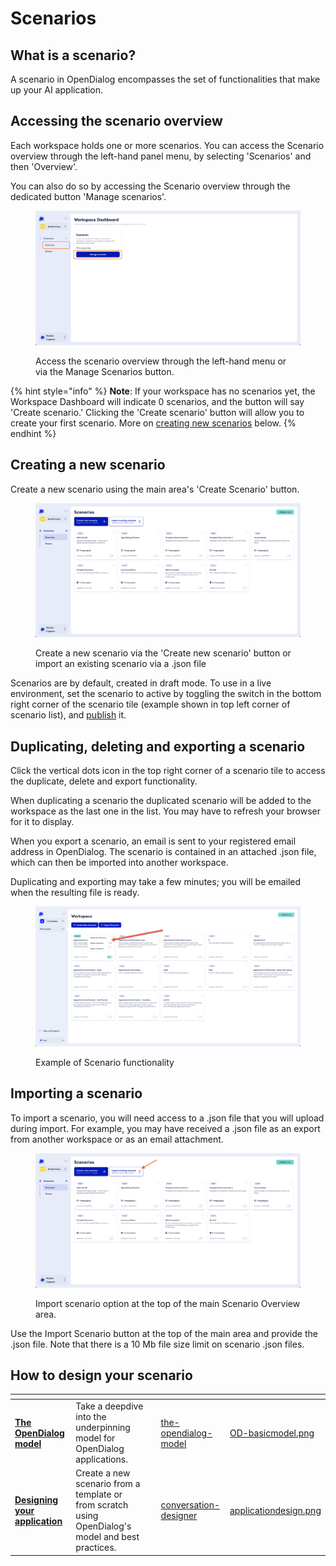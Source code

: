 # Scenarios

## What is a scenario?

A scenario in OpenDialog encompasses the set of functionalities that make up your AI  application.&#x20;

## Accessing the scenario overview

Each workspace holds one or more scenarios. You can access the Scenario overview through the left-hand panel menu, by selecting 'Scenarios' and then 'Overview'.&#x20;

You can also do so by accessing the Scenario overview through the dedicated button 'Manage scenarios'.

<figure><img src="../../.gitbook/assets/Screenshot 2023-05-26 at 12.51.54.png" alt=""><figcaption><p>Access the scenario overview through the left-hand menu or via the Manage Scenarios button.</p></figcaption></figure>

{% hint style="info" %}
**Note**: If your workspace has no scenarios yet, the Workspace Dashboard will indicate 0 scenarios, and the button will say 'Create scenario.'  Clicking the 'Create scenario' button will allow you to create your first scenario. More on [creating new scenarios](scenarios.md#creating-a-new-scenario) below.
{% endhint %}

## Creating a new scenario

Create a new scenario using the main area's 'Create Scenario' button.

<figure><img src="../../.gitbook/assets/Screenshot 2023-05-26 at 12.59.19.png" alt=""><figcaption><p>Create a new scenario via the 'Create new scenario'  button or import an existing scenario via a .json file</p></figcaption></figure>

Scenarios are by default, created in draft mode. To use in a live environment, set the scenario to active by toggling the switch in the bottom right corner of the scenario tile (example shown in top left corner of scenario list), and [publish](../../opendialog-platform/launching-your-application.md) it.&#x20;

## Duplicating, deleting and exporting a scenario

Click the vertical dots icon in the top right corner of a scenario tile to access the duplicate, delete and export functionality.&#x20;

When duplicating a scenario the duplicated scenario will be added to the workspace as the last one in the list. You may have to refresh your browser for it to display.&#x20;

When you export a scenario, an email is sent to your registered email address in OpenDialog. The scenario is contained in an attached .json file, which can then be imported into another workspace.&#x20;

Duplicating and exporting may take a few minutes; you will be emailed when the resulting file is ready.&#x20;

<figure><img src="../../.gitbook/assets/2023-05-01_16-32-21.png" alt=""><figcaption><p>Example of Scenario functionality</p></figcaption></figure>

## Importing a scenario

To import a scenario, you will need access to a .json file that you will upload during import. For example, you may have received a .json file as an export from another workspace or as an email attachment.&#x20;

<figure><img src="../../.gitbook/assets/Screenshot 2023-05-26 at 13.05.41.png" alt=""><figcaption><p>Import scenario option at the top of the main Scenario Overview area.</p></figcaption></figure>

Use the Import Scenario button at the top of the main area and provide the .json file. Note that there is a 10 Mb file size limit on scenario .json files.&#x20;

## How to design your scenario

<table data-card-size="large" data-view="cards" data-full-width="false"><thead><tr><th></th><th></th><th></th><th data-hidden data-card-target data-type="content-ref"></th><th data-hidden data-card-cover data-type="files"></th></tr></thead><tbody><tr><td><a href="../../the-opendialog-model/"><strong>The OpenDialog model</strong></a></td><td>Take a deepdive into the underpinning model for OpenDialog applications.</td><td></td><td><a href="../../the-opendialog-model/">the-opendialog-model</a></td><td><a href="../../.gitbook/assets/OD-basicmodel.png">OD-basicmodel.png</a></td></tr><tr><td><a href="../../conversation-designer/"><strong>Designing your application</strong></a></td><td>Create a new scenario from a template or from scratch using OpenDialog's model and best practices.</td><td></td><td><a href="../../conversation-designer/">conversation-designer</a></td><td><a href="../../.gitbook/assets/applicationdesign.png">applicationdesign.png</a></td></tr></tbody></table>
